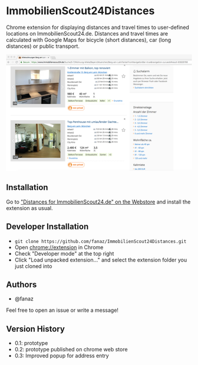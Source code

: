 # ImmobilienScout24Distances
Chrome extension for displaying distances and travel times to user-defined locations on ImmobilienScout24.de.
Distances and travel times are calculated with Google Maps for bicycle (short distances), car (long distances) or public transport.

![Screenshot](https://github.com/fanaz/ImmobilienScout24Distances/blob/master/resources/screenshot1.png)

## Installation

Go to
["Distances for ImmobilienScout24.de" on the Webstore](https://chrome.google.com/webstore/detail/distances-for-immobiliens/lmmgpacnniljknifddilndhhcmejknfm) 
and install the extension as usual.

## Developer Installation

* `git clone https://github.com/fanaz/ImmobilienScout24Distances.git`
* Open [chrome://extension](chrome://extensions) in Chrome
* Check "Developer mode" at the top right
* Click "Load unpacked extension..." and select the extension folder you just cloned into

## Authors

* @fanaz

Feel free to open an issue or write a message!

## Version History

* 0.1: prototype
* 0.2: prototype published on chrome web store
* 0.3: Improved popup for address entry
